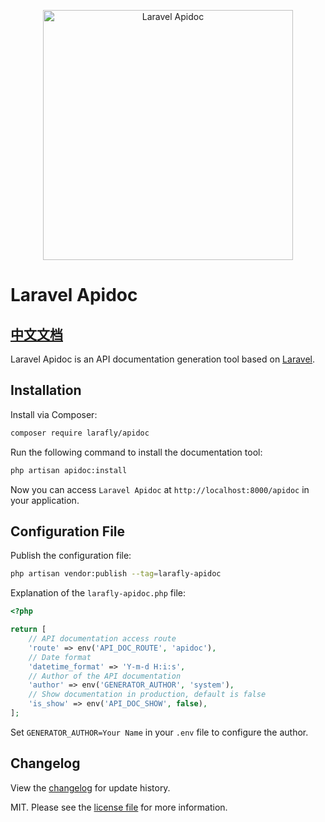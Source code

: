 <p align="center">
<a href="https://apidoc.pp-lang.tech"><img src="https://apidoc.pp-lang.tech/logo.png" width="400" alt="Laravel Apidoc"></a>
</p>

# Laravel Apidoc
## [中文文档](readme_zh_CN.md)

Laravel Apidoc is an API documentation generation tool based on [Laravel](https://laravel.com/).

## Installation

Install via Composer:

```bash
composer require larafly/apidoc
```

Run the following command to install the documentation tool:

```sh
php artisan apidoc:install
```

Now you can access `Laravel Apidoc` at `http://localhost:8000/apidoc` in your application.

## Configuration File

Publish the configuration file:

```sh
php artisan vendor:publish --tag=larafly-apidoc
```

Explanation of the `larafly-apidoc.php` file:

```php
<?php

return [
    // API documentation access route
    'route' => env('API_DOC_ROUTE', 'apidoc'),
    // Date format
    'datetime_format' => 'Y-m-d H:i:s',
    // Author of the API documentation
    'author' => env('GENERATOR_AUTHOR', 'system'),
    // Show documentation in production, default is false
    'is_show' => env('API_DOC_SHOW', false),
];
```

Set `GENERATOR_AUTHOR=Your Name` in your `.env` file to configure the author.

## Changelog

View the [changelog](changelog.md) for update history.

MIT. Please see the [license file](license.md) for more information.
